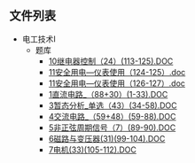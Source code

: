 

## 文件列表

- 电工技术I
    - 题库
        - [10继电器控制（24）(113-125).DOC](https://github.com/Nagi-ovo/BJUT-Helper/raw/master/./%E7%94%B5%E5%B7%A5%E6%8A%80%E6%9C%AFI%5C%E9%A2%98%E5%BA%93/10%E7%BB%A7%E7%94%B5%E5%99%A8%E6%8E%A7%E5%88%B6%EF%BC%8824%EF%BC%89%28113-125%29.DOC)
        - [11安全用电—仪表使用（124-125）.doc](https://github.com/Nagi-ovo/BJUT-Helper/raw/master/./%E7%94%B5%E5%B7%A5%E6%8A%80%E6%9C%AFI%5C%E9%A2%98%E5%BA%93/11%E5%AE%89%E5%85%A8%E7%94%A8%E7%94%B5%E2%80%94%E4%BB%AA%E8%A1%A8%E4%BD%BF%E7%94%A8%EF%BC%88124-125%EF%BC%89.doc)
        - [11安全用电—仪表使用（126-127）.doc](https://github.com/Nagi-ovo/BJUT-Helper/raw/master/./%E7%94%B5%E5%B7%A5%E6%8A%80%E6%9C%AFI%5C%E9%A2%98%E5%BA%93/11%E5%AE%89%E5%85%A8%E7%94%A8%E7%94%B5%E2%80%94%E4%BB%AA%E8%A1%A8%E4%BD%BF%E7%94%A8%EF%BC%88126-127%EF%BC%89.doc)
        - [1直流电路_（88+30）(1-33).DOC](https://github.com/Nagi-ovo/BJUT-Helper/raw/master/./%E7%94%B5%E5%B7%A5%E6%8A%80%E6%9C%AFI%5C%E9%A2%98%E5%BA%93/1%E7%9B%B4%E6%B5%81%E7%94%B5%E8%B7%AF_%EF%BC%8888%2B30%EF%BC%89%281-33%29.DOC)
        - [3暂态分析_单选（43）(34-58).DOC](https://github.com/Nagi-ovo/BJUT-Helper/raw/master/./%E7%94%B5%E5%B7%A5%E6%8A%80%E6%9C%AFI%5C%E9%A2%98%E5%BA%93/3%E6%9A%82%E6%80%81%E5%88%86%E6%9E%90_%E5%8D%95%E9%80%89%EF%BC%8843%EF%BC%89%2834-58%29.DOC)
        - [4交流电路_（59+48）(59-88).DOC](https://github.com/Nagi-ovo/BJUT-Helper/raw/master/./%E7%94%B5%E5%B7%A5%E6%8A%80%E6%9C%AFI%5C%E9%A2%98%E5%BA%93/4%E4%BA%A4%E6%B5%81%E7%94%B5%E8%B7%AF_%EF%BC%8859%2B48%EF%BC%89%2859-88%29.DOC)
        - [5非正弦周期信号（7）(89-90).DOC](https://github.com/Nagi-ovo/BJUT-Helper/raw/master/./%E7%94%B5%E5%B7%A5%E6%8A%80%E6%9C%AFI%5C%E9%A2%98%E5%BA%93/5%E9%9D%9E%E6%AD%A3%E5%BC%A6%E5%91%A8%E6%9C%9F%E4%BF%A1%E5%8F%B7%EF%BC%887%EF%BC%89%2889-90%29.DOC)
        - [6磁路与变压器(31)(99-104).DOC](https://github.com/Nagi-ovo/BJUT-Helper/raw/master/./%E7%94%B5%E5%B7%A5%E6%8A%80%E6%9C%AFI%5C%E9%A2%98%E5%BA%93/6%E7%A3%81%E8%B7%AF%E4%B8%8E%E5%8F%98%E5%8E%8B%E5%99%A8%2831%29%2899-104%29.DOC)
        - [7电机(33)(105-112).DOC](https://github.com/Nagi-ovo/BJUT-Helper/raw/master/./%E7%94%B5%E5%B7%A5%E6%8A%80%E6%9C%AFI%5C%E9%A2%98%E5%BA%93/7%E7%94%B5%E6%9C%BA%2833%29%28105-112%29.DOC)
